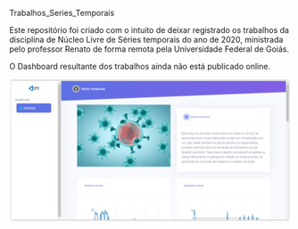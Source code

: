 Trabalhos_Series_Temporais

Este repositório foi criado com o intuito de deixar registrado os trabalhos da disciplina de 
Núcleo Livre de Séries temporais do ano de 2020, ministrada pelo professor Renato de forma remota pela
Universidade Federal de Goiás. 

O Dashboard resultante dos trabalhos ainda não está publicado online.

![Primeiro trabalho](tenSaz.PNG)
